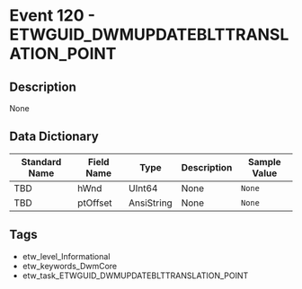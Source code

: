 # Event 120 - ETWGUID_DWMUPDATEBLTTRANSLATION_POINT

## Description
None

## Data Dictionary
|Standard Name|Field Name|Type|Description|Sample Value|
|---|---|---|---|---|
|TBD|hWnd|UInt64|None|`None`|
|TBD|ptOffset|AnsiString|None|`None`|

## Tags
* etw_level_Informational
* etw_keywords_DwmCore
* etw_task_ETWGUID_DWMUPDATEBLTTRANSLATION_POINT